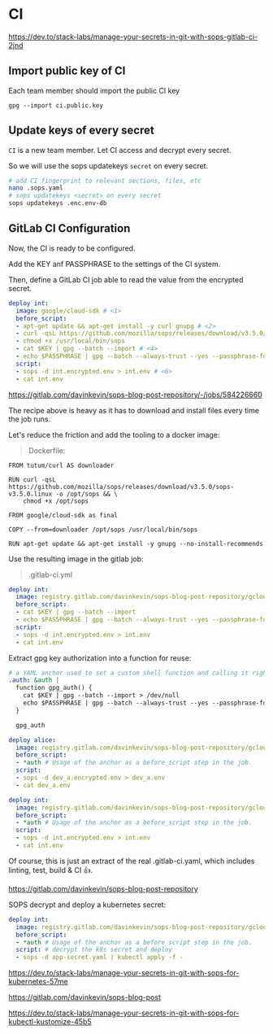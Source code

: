# CI

https://dev.to/stack-labs/manage-your-secrets-in-git-with-sops-gitlab-ci-2jnd

## Import public key of CI

Each team member should import the public CI key

`gpg --import ci.public.key`

## Update keys of every secret

`CI` is a new team member. Let CI access and decrypt every secret.

So we will use the sops updatekeys `secret` on every secret.

```sh
# add CI fingerprint to relevant sections, files, etc
nano .sops.yaml
# sops updatekeys <secret> on every secret
sops updatekeys .enc.env-db
```

## GitLab CI Configuration

Now, the CI is ready to be configured.

Add the KEY anf  PASSPHRASE to the settings of the CI system.

Then, define a GitLab CI job able to read the value from the encrypted secret.

```yaml
deploy int:
  image: google/cloud-sdk # <1>
  before_script:
  - apt-get update && apt-get install -y curl gnupg # <2>
  - curl -qsL https://github.com/mozilla/sops/releases/download/v3.5.0/sops-v3.5.0.linux -o /usr/local/bin/sops # <3>
  - chmod +x /usr/local/bin/sops
  - cat $KEY | gpg --batch --import # <4> 
  - echo $PASSPHRASE | gpg --batch --always-trust --yes --passphrase-fd 0 --pinentry-mode=loopback -s $(mktemp) # <5>
  script:
  - sops -d int.encrypted.env > int.env # <6>
  - cat int.env
```

https://gitlab.com/davinkevin/sops-blog-post-repository/-/jobs/584226660

The recipe above is heavy as it has to download and install files every time the job runs.

Let's reduce the friction and add the tooling to a docker image:

> Dockerfile:

```docker
FROM tutum/curl AS downloader

RUN curl -qsL https://github.com/mozilla/sops/releases/download/v3.5.0/sops-v3.5.0.linux -o /opt/sops && \
    chmod +x /opt/sops

FROM google/cloud-sdk as final

COPY --from=downloader /opt/sops /usr/local/bin/sops

RUN apt-get update && apt-get install -y gnupg --no-install-recommends
```

Use the resulting image in the gitlab job:

> .gitlab-ci.yml

```yaml
deploy int:
  image: registry.gitlab.com/davinkevin/sops-blog-post-repository/gcloud-sops # Image created by the previous Dockerfile 🐳
  before_script:
  - cat $KEY | gpg --batch --import
  - echo $PASSPHRASE | gpg --batch --always-trust --yes --passphrase-fd 0 --pinentry-mode=loopback -s $(mktemp)
  script:
  - sops -d int.encrypted.env > int.env
  - cat int.env
```

Extract gpg key authorization into a function for reuse:

```yaml
# a YAML anchor used to set a custom shell function and calling it right away.
.auth: &auth |
  function gpg_auth() {
    cat $KEY | gpg --batch --import > /dev/null
    echo $PASSPHRASE | gpg --batch --always-trust --yes --passphrase-fd 0 --pinentry-mode=loopback -s $(mktemp) > /dev/null
  }

  gpg_auth

deploy alice:
  image: registry.gitlab.com/davinkevin/sops-blog-post-repository/gcloud-sops
  before_script:
  - *auth # Usage of the anchor as a before_script step in the job.
  script: 
  - sops -d dev_a.encrypted.env > dev_a.env
  - cat dev_a.env

deploy int:
  image: registry.gitlab.com/davinkevin/sops-blog-post-repository/gcloud-sops
  before_script:
  - *auth # Usage of the anchor as a before_script step in the job.
  script: 
  - sops -d int.encrypted.env > int.env
  - cat int.env
```

Of course, this is just an extract of the real .gitlab-ci.yaml, which includes linting, test, build & CI 👍.

https://gitlab.com/davinkevin/sops-blog-post-repository

SOPS decrypt and deploy a kubernetes secret:

```yaml
deploy int:
  image: registry.gitlab.com/davinkevin/sops-blog-post-repository/gcloud-sops
  before_script:
  - *auth # Usage of the anchor as a before_script step in the job.
  script: # decrypt the k8s secret and deploy
  - sops -d app-secret.yaml | kubectl apply -f -
```

https://dev.to/stack-labs/manage-your-secrets-in-git-with-sops-for-kubernetes-57me

https://gitlab.com/davinkevin/sops-blog-post

https://dev.to/stack-labs/manage-your-secrets-in-git-with-sops-for-kubectl-kustomize-45b5
